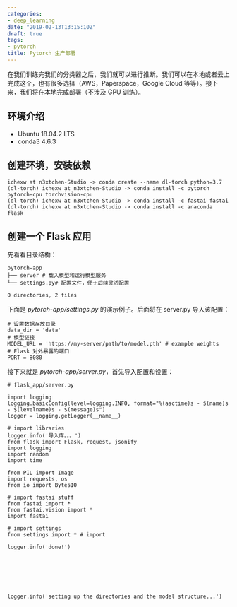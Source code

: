 ```yaml
---
categories:
- deep_learning
date: "2019-02-13T13:15:10Z"
draft: true
tags:
- pytorch
title: Pytorch 生产部署
---
```


在我们训练完我们的分类器之后，我们就可以进行推断。我们可以在本地或者云上完成这个，也有很多选择（AWS，Paperspace，Google Cloud 等等）。接下来，我们将在本地完成部署（不涉及 GPU 训练）。

## 环境介绍

- Ubuntu 18.04.2 LTS
- conda3 4.6.3

## 创建环境，安装依赖

	ichexw at n3xtchen-Studio -> conda create --name dl-torch python=3.7
	(dl-torch) ichexw at n3xtchen-Studio -> conda install -c pytorch pytorch-cpu torchvision-cpu
	(dl-torch) ichexw at n3xtchen-Studio -> conda install -c fastai fastai
    (dl-torch) ichexw at n3xtchen-Studio -> conda install -c anaconda flask
    
## 创建一个 Flask 应用

先看看目录结构：

	pytorch-app
	├── server # 载入模型和运行模型服务
	└── settings.py# 配置文件，便于后续灵活配置
	
	0 directories, 2 files
    
下面是 *pytorch-app/settings.py* 的演示例子。后面将在 server.py 导入该配置：

	# 设置数据存放目录
	data_dir = 'data'​
	# 模型链接
	MODEL_URL = 'https://my-server/path/to/model.pth' # example weights​
	# Flask 对外暴露的端口
	PORT = 8080
    
接下来就是 *pytorch-app/server.py*，首先导入配置和设置：


    # flask_app/server.py

    import logging
	logging.basicConfig(level=logging.INFO, format="%(asctime)s - $(name)s - $(levelname)s - $(message)s")
    logger = logging.getLogger(__name__)
    
	# import libraries
    logger.info('导入库。。。')
    from flask import Flask, request, jsonify
	import logging
	import random
	import time
	​
	from PIL import Image
	import requests, os
	from io import BytesIO
	​
	# import fastai stuff
	from fastai import *
	from fastai.vision import *
	import fastai
	​
	# import settings
	from settings import * # import 
	​
	logger.info('done!')






    
    logger.info('setting up the directories and the model structure...')
